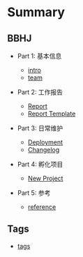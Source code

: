 # Summary

## BBHJ

* Part 1: 基本信息
	* [intro](wiki/intro.md)
	* [team](wiki/team.md)
* Part 2: 工作报告
	* [Report](wiki/report/README.md)
	* [Report Template](wiki/report/template.md)

* Part 3: 日常维护
	* [Deployment](wiki/bbs-deploy.md)
	* [Changelog](wiki/changelog.md)
* Part 4: 孵化项目
	* [New Project](wiki/new-project.md)
* Part 5: 参考
	* [reference](wiki/reference.md)

## Tags

* [tags](tags.md)
